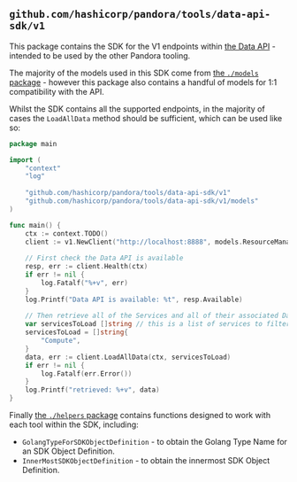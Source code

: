 ## `github.com/hashicorp/pandora/tools/data-api-sdk/v1`

This package contains the SDK for the V1 endpoints within [the Data API](../../data-api) - intended to be used by the other Pandora tooling.

The majority of the models used in this SDK come from [the `./models` package](./models) - however this package also contains a handful of models for 1:1 compatibility with the API.

Whilst the SDK contains all the supported endpoints, in the majority of cases the `LoadAllData` method should be sufficient, which can be used like so:

```go
package main

import (
	"context"
	"log"
	
	"github.com/hashicorp/pandora/tools/data-api-sdk/v1"
	"github.com/hashicorp/pandora/tools/data-api-sdk/v1/models"
)

func main() {
	ctx := context.TODO()
	client := v1.NewClient("http://localhost:8888", models.ResourceManagerSourceDataType)
	
	// First check the Data API is available
	resp, err := client.Health(ctx)
	if err != nil {
		log.Fatalf("%+v", err)
	}
	log.Printf("Data API is available: %t", resp.Available)
	
	// Then retrieve all of the Services and all of their associated Data to work against..
	var servicesToLoad []string // this is a list of services to filter to, if empty/nil then every service is loaded
	servicesToLoad = []string{
		"Compute",
    }
	data, err := client.LoadAllData(ctx, servicesToLoad)
	if err != nil {
		log.Fatalf(err.Error())
	}
	log.Printf("retrieved: %+v", data)
}
```

Finally [the `./helpers` package](./helpers) contains functions designed to work with each tool within the SDK, including:

* `GolangTypeForSDKObjectDefinition` - to obtain the Golang Type Name for an SDK Object Definition.
* `InnerMostSDKObjectDefinition` - to obtain the innermost SDK Object Definition.
